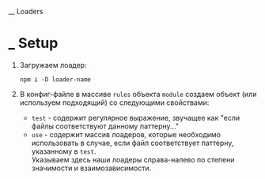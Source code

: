 \_\_ Loaders

# \_ Setup

1. Загружаем лоадер:

   ```
   npm i -D loader-name
   ```

2. В конфиг-файле в массиве `rules` объекта `module` создаем объект (или используем подходящий) со следующими свойствами:
   - `test` - содержит регулярное выражение, звучащее как "если файлы соответствуют данному паттерну..."
   - `use` - содержит массив лоадеров, которые необходимо использовать в случае, если файл соответствует паттерну, указанному в `test`.  
     Указываем здесь наши лоадеры справа-налево по степени значимости и взаимозависимости.
